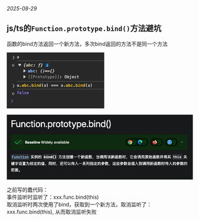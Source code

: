 *2025-08-29*

## js/ts的`Function.prototype.bind()`方法避坑

函数的bind方法返回一个新方法，多次bind返回的方法不是同一个方法

![alt text](./function_bind/image.png)

![alt text](./function_bind/image1.png)

之前写的蠢代码：  
事件监听时监听了：xxx.func.bind(this)  
取消监听时两次使用了bind，获取到一个新方法，取消监听了：xxx.func.bind(this), 从而取消监听失败